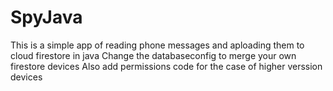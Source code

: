 # SpyJava
This is a simple app of reading phone messages and aploading them to cloud firestore in java
Change the databaseconfig to merge your own firestore devices
Also add permissions code for the case of higher verssion devices
